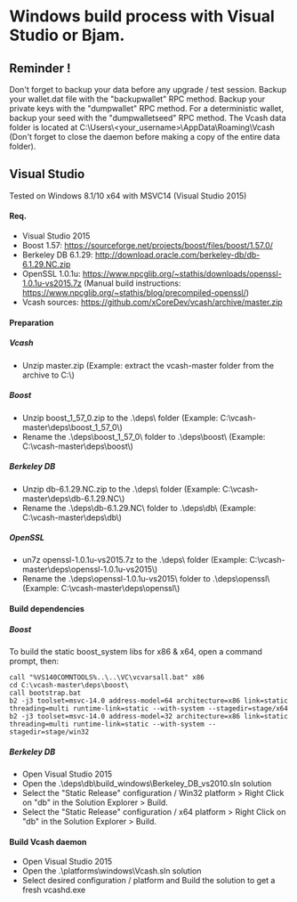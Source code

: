 # Windows build process with Visual Studio or Bjam.
## Reminder !
Don't forget to backup your data before any upgrade / test session.
Backup your wallet.dat file with the "backupwallet" RPC method.
Backup your private keys with the "dumpwallet" RPC method.
For a deterministic wallet, backup your seed with the "dumpwalletseed" RPC method.
The Vcash data folder is located at C:\Users\\<your_username>\AppData\Roaming\Vcash\
(Don't forget to close the daemon before making a copy of the entire data folder).

## Visual Studio
Tested on Windows 8.1/10 x64 with MSVC14 (Visual Studio 2015)
#### Req.
- Visual Studio 2015
- Boost 1.57: https://sourceforge.net/projects/boost/files/boost/1.57.0/
- Berkeley DB 6.1.29: http://download.oracle.com/berkeley-db/db-6.1.29.NC.zip
- OpenSSL 1.0.1u: https://www.npcglib.org/~stathis/downloads/openssl-1.0.1u-vs2015.7z (Manual build instructions: https://www.npcglib.org/~stathis/blog/precompiled-openssl/)
- Vcash sources: https://github.com/xCoreDev/vcash/archive/master.zip

#### Preparation
##### Vcash
- Unzip master.zip (Example: extract the vcash-master folder from the archive to C:\\)

##### Boost
- Unzip boost_1_57_0.zip to the .\deps\ folder (Example: C:\vcash-master\deps\boost_1_57_0\\)
- Rename the .\deps\boost_1_57_0\ folder to .\deps\boost\ (Example: C:\vcash-master\deps\boost\\)

##### Berkeley DB
- Unzip db-6.1.29.NC.zip to the .\deps\ folder (Example: C:\vcash-master\deps\db-6.1.29.NC\\)
- Rename the .\deps\db-6.1.29.NC\ folder to .\deps\db\ (Example: C:\vcash-master\deps\db\\)

##### OpenSSL
- un7z openssl-1.0.1u-vs2015.7z to the .\deps\ folder (Example: C:\vcash-master\deps\openssl-1.0.1u-vs2015\\)
- Rename the .\deps\openssl-1.0.1u-vs2015\ folder to .\deps\openssl\ (Example: C:\vcash-master\deps\openssl\\)

#### Build dependencies
##### Boost
To build the static boost_system libs for x86 & x64, open a command prompt, then:
```
call "%VS140COMNTOOLS%..\..\VC\vcvarsall.bat" x86
cd C:\vcash-master\deps\boost\
call bootstrap.bat
b2 -j3 toolset=msvc-14.0 address-model=64 architecture=x86 link=static threading=multi runtime-link=static --with-system --stagedir=stage/x64 
b2 -j3 toolset=msvc-14.0 address-model=32 architecture=x86 link=static threading=multi runtime-link=static --with-system --stagedir=stage/win32
```

##### Berkeley DB
- Open Visual Studio 2015
- Open the .\deps\db\build_windows\Berkeley_DB_vs2010.sln solution
- Select the "Static Release" configuration / Win32 platform > Right Click on "db" in the Solution Explorer > Build.
- Select the "Static Release" configuration / x64 platform > Right Click on "db" in the Solution Explorer > Build.

#### Build Vcash daemon
- Open Visual Studio 2015
- Open the .\platforms\windows\Vcash.sln solution
- Select desired configuration / platform and Build the solution to get a fresh vcashd.exe
